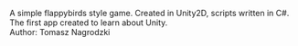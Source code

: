 A simple flappybirds style game. Created in Unity2D, scripts written in C#. <br>
The first app created to learn about Unity. <br>
Author: Tomasz Nagrodzki
